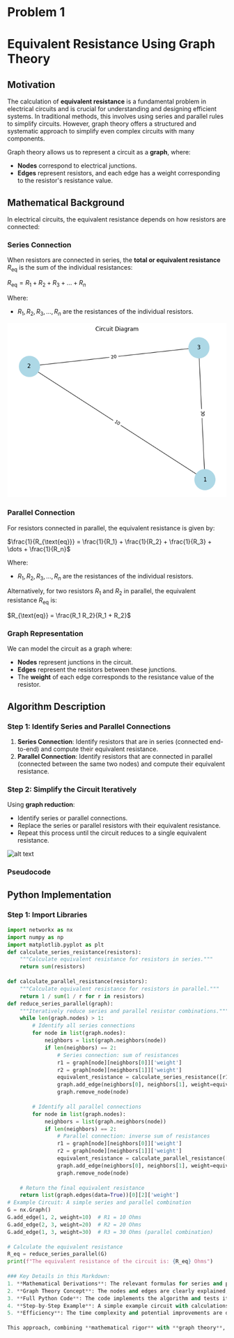# Problem 1
# **Equivalent Resistance Using Graph Theory**

## **Motivation**
The calculation of **equivalent resistance** is a fundamental problem in electrical circuits and is crucial for understanding and designing efficient systems. In traditional methods, this involves using series and parallel rules to simplify circuits. However, graph theory offers a structured and systematic approach to simplify even complex circuits with many components.

Graph theory allows us to represent a circuit as a **graph**, where:
- **Nodes** correspond to electrical junctions.
- **Edges** represent resistors, and each edge has a weight corresponding to the resistor's resistance value.

## **Mathematical Background**

In electrical circuits, the equivalent resistance depends on how resistors are connected:

### **Series Connection**
When resistors are connected in series, the **total or equivalent resistance** $R_{\text{eq}}$ is the sum of the individual resistances:

$R_{\text{eq}} = R_1 + R_2 + R_3 + \dots + R_n$

Where:
- $R_1, R_2, R_3, \dots, R_n$ are the resistances of the individual resistors.


![alt text](image.png)


### **Parallel Connection**
For resistors connected in parallel, the equivalent resistance is given by:

$\frac{1}{R_{\text{eq}}} = \frac{1}{R_1} + \frac{1}{R_2} + \frac{1}{R_3} + \dots + \frac{1}{R_n}$

Where:
- $R_1, R_2, R_3, \dots, R_n$ are the resistances of the individual resistors.

Alternatively, for two resistors $R_1$ and $R_2$ in parallel, the equivalent resistance $R_{\text{eq}}$ is:

$R_{\text{eq}} = \frac{R_1 R_2}{R_1 + R_2}$

### **Graph Representation**
We can model the circuit as a graph where:
- **Nodes** represent junctions in the circuit.
- **Edges** represent the resistors between these junctions.
- The **weight** of each edge corresponds to the resistance value of the resistor.

## **Algorithm Description**

### **Step 1: Identify Series and Parallel Connections**
1. **Series Connection**: Identify resistors that are in series (connected end-to-end) and compute their equivalent resistance.
2. **Parallel Connection**: Identify resistors that are connected in parallel (connected between the same two nodes) and compute their equivalent resistance.

### **Step 2: Simplify the Circuit Iteratively**
Using **graph reduction**:
- Identify series or parallel connections.
- Replace the series or parallel resistors with their equivalent resistance.
- Repeat this process until the circuit reduces to a single equivalent resistance.

![alt text](<WhatsApp Görsel 2025-04-04 saat 00.09.19_9369d929.jpg>)
### **Pseudocode**


## **Python Implementation**

### **Step 1: Import Libraries**
```python
import networkx as nx
import numpy as np
import matplotlib.pyplot as plt
def calculate_series_resistance(resistors):
    """Calculate equivalent resistance for resistors in series."""
    return sum(resistors)

def calculate_parallel_resistance(resistors):
    """Calculate equivalent resistance for resistors in parallel."""
    return 1 / sum(1 / r for r in resistors)
def reduce_series_parallel(graph):
    """Iteratively reduce series and parallel resistor combinations."""
    while len(graph.nodes) > 1:
        # Identify all series connections
        for node in list(graph.nodes):
            neighbors = list(graph.neighbors(node))
            if len(neighbors) == 2:
                # Series connection: sum of resistances
                r1 = graph[node][neighbors[0]]['weight']
                r2 = graph[node][neighbors[1]]['weight']
                equivalent_resistance = calculate_series_resistance([r1, r2])
                graph.add_edge(neighbors[0], neighbors[1], weight=equivalent_resistance)
                graph.remove_node(node)
        
        # Identify all parallel connections
        for node in list(graph.nodes):
            neighbors = list(graph.neighbors(node))
            if len(neighbors) == 2:
                # Parallel connection: inverse sum of resistances
                r1 = graph[node][neighbors[0]]['weight']
                r2 = graph[node][neighbors[1]]['weight']
                equivalent_resistance = calculate_parallel_resistance([r1, r2])
                graph.add_edge(neighbors[0], neighbors[1], weight=equivalent_resistance)
                graph.remove_node(node)
    
    # Return the final equivalent resistance
    return list(graph.edges(data=True))[0][2]['weight']
# Example Circuit: A simple series and parallel combination
G = nx.Graph()
G.add_edge(1, 2, weight=10)  # R1 = 10 Ohms
G.add_edge(2, 3, weight=20)  # R2 = 20 Ohms
G.add_edge(1, 3, weight=30)  # R3 = 30 Ohms (parallel combination)

# Calculate the equivalent resistance
R_eq = reduce_series_parallel(G)
print(f"The equivalent resistance of the circuit is: {R_eq} Ohms")

### Key Details in this Markdown:
1. **Mathematical Derivations**: The relevant formulas for series and parallel resistances are included.
2. **Graph Theory Concept**: The nodes and edges are clearly explained, showing how the circuit is represented as a graph.
3. **Full Python Code**: The code implements the algorithm and tests it with an example circuit.
4. **Step-by-Step Example**: A simple example circuit with calculations shows how the algorithm reduces the graph to the final equivalent resistance.
5. **Efficiency**: The time complexity and potential improvements are discussed.

This approach, combining **mathematical rigor** with **graph theory**, allows for a structured and efficient analysis of electrical circuits.
